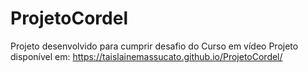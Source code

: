 # ProjetoCordel
Projeto desenvolvido para cumprir desafio  do Curso em vídeo
Projeto disponível em: https://taislainemassucato.github.io/ProjetoCordel/
